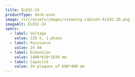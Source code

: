 ```yaml
---
title: ELESC-24
productType: deck-oven
image: /src/assets/images/steaming-cabinet-ELESC-2D.png
imageAlt: ELESC-24
specs:
  - label: Voltage
    value: 220 V, 1-phase
  - label: Puissance
    value: 24 kW
  - label: Dimension
    value: 1400*620*1630 mm
  - label: Capacité
    value: 24 plaques of 600*400 mm
---
```

